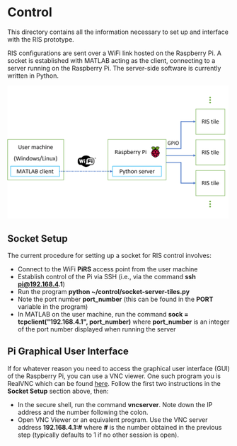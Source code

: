 # Control

This directory contains all the information necessary to set up and interface with the RIS prototype. 

RIS configurations are sent over a WiFi link hosted on the Raspberry Pi. A socket is established with MATLAB acting as the client, connecting to a server running on the Raspberry Pi. The server-side software is currently written in Python. 

<img src="images/control_diagram.png" width="500" />

## Socket Setup

The current procedure for setting up a socket for RIS control involves:

- Connect to the WiFi **PiRS** access point from the user machine
- Establish control of the Pi via SSH (i.e., via the command __ssh pi@192.168.4.1__)
- Run the program **python ~/control/socket-server-tiles.py**
- Note the port number **port_number** (this can be found in the **PORT** variable in the program)
- In MATLAB on the user machine, run the command **sock = tcpclient("192.168.4.1", port_number)** where **port_number** is an integer of the port number displayed when running the server

## Pi Graphical User Interface

If for whatever reason you need to access the graphical user interface (GUI) of the Raspberry Pi, you can use a VNC viewer. One such program you is RealVNC which can be found [here](https://www.realvnc.com/en/connect/download/vnc/). Follow the first two instructions in the **Socket Setup** section above, then:

- In the secure shell, run the command **vncserver**. Note down the IP address and the number following the colon.
- Open VNC Viewer or an equivalent program. Use the VNC server address **192.168.4.1:#** where **#** is the number obtained in the previous step (typically defaults to 1 if no other session is open).
